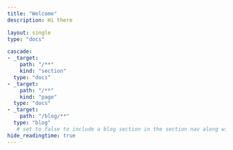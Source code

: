 ```yaml
---
title: "Welcome"
description: Hi there

layout: single
type: "docs"

cascade:
- _target:
    path: "/**"
    kind: "section"
  type: "docs"
- _target:
    path: "/**"
    kind: "page"
  type: "docs"
- _target:
    path: "/blog/**"
  type: "blog"
   # set to false to include a blog section in the section nav along with docs
hide_readingtime: true
---
```




